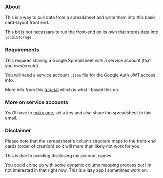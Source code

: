 ### About
This is a way to pull data from a spreadsheet and write them into this basic card-layout front end.

This bit is not necessary to run the front-end on its own that stores data into `localStorage`.

### Requirements
This requires sharing a Google Spreadsheet with a service account (that you own/create).

You will need a service account `.json` file for the Google Auth JWT access info.

More info from this [tutorial](https://isd-soft.com/tech_blog/accessing-google-apis-using-service-account-node-js/) which is what I based this on.

### More on service accounts
You'll have to [make one](https://console.cloud.google.com/iam-admin/serviceaccounts), set a key and also share the spreadsheet to this email.

### Disclaimer

Please note that the spreadsheet's column structure maps to the front-end cards (order of creation) so it will more than likely not work for you.

This is due to avoiding disclosing my account names

You could come up with some dynamic column mapping process but I'm not interested in that right now. This is a lazy app I sometimes work on.